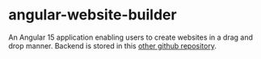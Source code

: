 # angular-website-builder
An Angular 15 application enabling users to create websites in a drag and drop manner. Backend is stored in this [other github repository](https://github.com/glafrance/nodejs-express-mongodb-user-mgmt).

